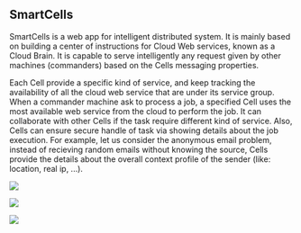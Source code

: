 ## SmartCells

SmartCells is a web app for intelligent distributed system. It is mainly based on building a center of instructions for Cloud Web services, 
known as a Cloud Brain. It is	capable to serve intelligently any request given by other machines (commanders) based on the Cells messaging properties.

Each Cell provide a specific kind of service, and keep tracking the availability of all the cloud web service that are under its service group. When a commander machine ask to process a job, a specified Cell uses the most available web service from the cloud to perform the job. It can collaborate with other Cells if the task require different kind of service. Also, Cells can ensure secure handle of task via showing details about the job execution. For example, let us consider the anonymous email problem, instead of recieving random emails without knowing the source, Cells provide the details about the overall context profile of the sender (like: location, real ip, ...).

![](images/getgeoenter.png)

![](images/getipcommand.png)

![](images/identitycommand.png)
